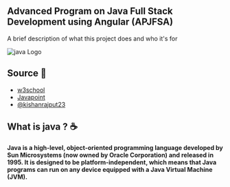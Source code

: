 
## Advanced Program on Java Full Stack Development using Angular (APJFSA)

A brief description of what this project does and who it's for


![java Logo](https://techware.com.np/storage/blog/D3B99or2Ggpbm7ykifNr5GqfHZRtz1OZut6jbnOF.jpeg)


## Source 📎

- [w3school](https://www.w3schools.com/java/)
- [Javapoint](https://www.javatpoint.com/java-tutorial)
- [@kishanrajput23](https://github.com/kishanrajput23/Java-Tutorials)

## What is java ? ☕
#### Java is a high-level, object-oriented programming language developed by Sun Microsystems (now owned by Oracle Corporation) and released in 1995. It is designed to be platform-independent, which means that Java programs can run on any device equipped with a Java Virtual Machine (JVM). 
